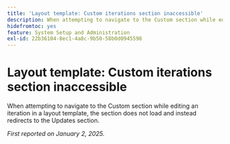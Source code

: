 ```yaml
---
title: 'Layout template: Custom iterations section inaccessible'
description: When attempting to navigate to the Custom section while editing an iteration in a layout template, the section does not load and instead redirects to the Updates section.
hidefromtoc: yes
feature: System Setup and Administration
exl-id: 22b36104-8ec1-4a8c-9b50-58b0d0945598
---
```

# Layout template: Custom iterations section inaccessible

When attempting to navigate to the Custom section while editing an iteration in a layout template, the section does not load and instead redirects to the Updates section.

_First reported on January 2, 2025._
